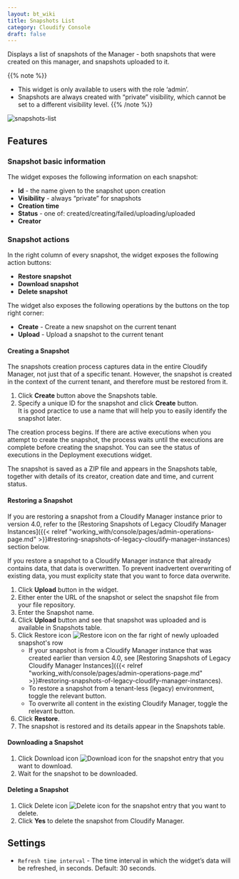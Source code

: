 ```yaml
---
layout: bt_wiki
title: Snapshots List
category: Cloudify Console
draft: false
---
```


Displays a list of snapshots of the Manager - both snapshots that were created on this manager, and snapshots uploaded to it. 

{{% note %}}
* This widget is only available to users with the role ‘admin’.
* Snapshots are always created with “private” visibility, which cannot be set to a different visibility level.
{{% /note %}}

![snapshots-list]( /images/ui/widgets/snapshots-list.png )

## Features

### Snapshot basic information 

The widget exposes the following information on each snapshot:

* **Id** - the name given to the snapshot upon creation
* **Visibility** - always “private” for snapshots
* **Creation time**
* **Status** - one of: created/creating/failed/uploading/uploaded
* **Creator**

### Snapshot actions

In the right column of every snapshot, the widget exposes the following action buttons:

* **Restore snapshot**
* **Download snapshot**
* **Delete snapshot**

The widget also exposes the following operations by the buttons on the top right corner:

* **Create** - Create a new snapshot on the current tenant
* **Upload** - Upload a snapshot to the current tenant


#### Creating a Snapshot

The snapshots creation process captures data in the entire Cloudify Manager, not just that of a specific tenant. However, the snapshot is created in the context of the current tenant, and therefore must be restored from it.

1. Click **Create** button above the Snapshots table.
2. Specify a unique ID for the snapshot and click **Create** button.   
   It is good practice to use a name that will help you to easily identify the snapshot later.

The creation process begins. If there are active executions when you attempt to create the snapshot, the process waits until the executions are complete before creating the snapshot. You can see the status of executions in the Deployment executions widget.

The snapshot is saved as a ZIP file and appears in the Snapshots table, together with details of its creator, creation date and time, and current status.


#### Restoring a Snapshot

If you are restoring a snapshot from a Cloudify Manager instance prior to version 4.0, refer to the [Restoring Snapshots of Legacy Cloudify Manager Instances]({{< relref "working_with/console/pages/admin-operations-page.md" >}}#restoring-snapshots-of-legacy-cloudify-manager-instances) section below.

If you restore a snapshot to a Cloudify Manager instance that already contains data, that data is overwritten. To prevent inadvertent overwriting of existing data, you must explicity state that you want to force data overwrite.

1. Click **Upload** button in the widget.
2. Either enter the URL of the snapshot or select the snapshot file from your file repository.
3. Enter the Snapshot name.
4. Click **Upload** button and see that snapshot was uploaded and is available in Snapshots table.
5. Click Restore icon ![Restore icon]( /images/ui/icons/restore-icon.png ) on the far right of newly uploaded snapshot's row
   * If your snapshot is from a Cloudify Manager instance that was created earlier than version 4.0, see [Restoring Snapshots of Legacy Cloudify Manager Instances]({{< relref "working_with/console/pages/admin-operations-page.md" >}}#restoring-snapshots-of-legacy-cloudify-manager-instances).
   * To restore a snapshot from a tenant-less (legacy) environment, toggle the relevant button.
   * To overwrite all content in the existing Cloudify Manager, toggle the relevant button.
6. Click **Restore**. 
7. The snapshot is restored and its details appear in the Snapshots table.

#### Downloading a Snapshot

1. Click Download icon ![Download icon]( /images/ui/icons/download-icon.png ) for the snapshot entry that you want to download.
2. Wait for the snapshot to be downloaded.


#### Deleting a Snapshot

1. Click Delete icon ![Delete icon]( /images/ui/icons/delete-icon.png ) for the snapshot entry that you want to delete.
2. Click **Yes** to delete the snapshot from Cloudify Manager.


## Settings

* `Refresh time interval` - The time interval in which the widget’s data will be refreshed, in seconds. Default: 30 seconds.
